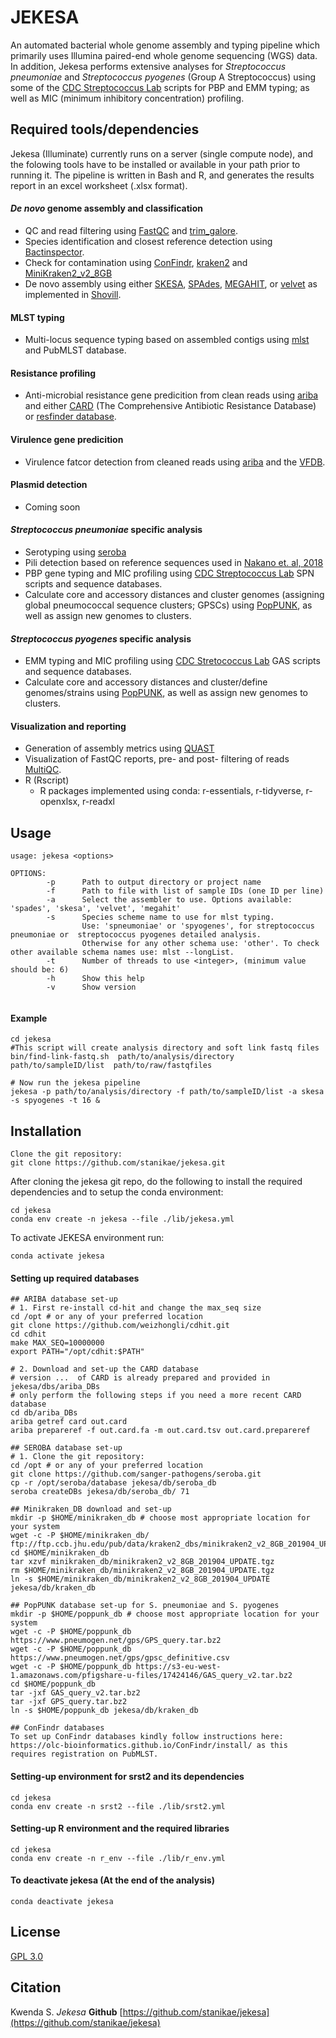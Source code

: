 # JEKESA
An automated bacterial whole genome assembly and typing pipeline which primarily uses Illumina paired-end whole genome sequencing (WGS) data. In addition, Jekesa performs extensive analyses for _Streptococcus pneumoniae_ and _Streptococcus pyogenes_ (Group A Streptococcus) using some of the [CDC Streptococcus Lab](https://github.com/BenJamesMetcalf/Spn_Scripts_Reference) scripts for PBP and EMM typing; as well as MIC (minimum inhibitory concentration) profiling.

## Required tools/dependencies
Jekesa (Illuminate) currently runs on a server (single compute node), and the folowing tools have to be installed or available in your path prior to running it. The pipeline is written in Bash and R, and generates the results report in an excel worksheet (.xlsx format).

#### _De novo_ genome assembly and classification
* QC and read filtering using [FastQC](https://www.bioinformatics.babraham.ac.uk/projects/fastqc/) and [trim_galore](https://github.com/FelixKrueger/TrimGalore).
* Species identification and closest reference detection using [Bactinspector](https://gitlab.com/antunderwood/bactinspector). 
* Check for contamination using [ConFindr](https://github.com/OLC-Bioinformatics/ConFindr), [kraken2](https://ccb.jhu.edu/software/kraken2/index.shtml) and [MiniKraken2_v2_8GB](https://ccb.jhu.edu/software/kraken2/index.shtml?t=downloads)
* De novo assembly using either [SKESA](https://github.com/ncbi/SKESA), [SPAdes](http://cab.spbu.ru/software/spades/), [MEGAHIT](https://github.com/voutcn/megahit), or [velvet](https://github.com/dzerbino/velvet) as implemented in [Shovill](https://github.com/tseemann/shovill).

#### MLST typing
* Multi-locus sequence typing based on assembled contigs using [mlst](https://github.com/tseemann/mlst) and PubMLST database.

#### Resistance profiling
- Anti-microbial resistance gene predicition from clean reads using [ariba](https://github.com/sanger-pathogens/ariba) and either [CARD](https://card.mcmaster.ca/) (The Comprehensive Antibiotic Resistance Database) or [resfinder database](https://bitbucket.org/genomicepidemiology/resfinder_db/src/master/).

#### Virulence gene predicition
- Virulence fatcor detection from cleaned reads using [ariba](https://github.com/sanger-pathogens/ariba) and the [VFDB](http://www.mgc.ac.cn/VFs/).

#### Plasmid detection
- Coming soon

#### _Streptococcus pneumoniae_ specific analysis
- Serotyping using [seroba](https://github.com/sanger-pathogens/seroba)
- Pili detection based on reference sequences used in [Nakano et. al, 2018](https://wwwnc.cdc.gov/eid/article/24/2/17-1268-techapp1.pdf)
- PBP gene typing and MIC profiling using [CDC Streptococcus Lab](https://github.com/BenJamesMetcalf/Spn_Scripts_Reference) SPN scripts and sequence databases.
- Calculate core and accessory distances and cluster genomes (assigning global pneumococcal sequence clusters; GPSCs) using [PopPUNK](https://github.com/johnlees/PopPUNK), as well as assign new genomes to clusters.

#### _Streptococcus pyogenes_ specific analysis
- EMM typing and MIC profiling using [CDC Stretococcus Lab](https://github.com/BenJamesMetcalf/Spn_Scripts_Reference) GAS scripts and sequence databases.
- Calculate core and accessory distances and cluster/define genomes/strains using [PopPUNK](https://github.com/johnlees/PopPUNK), as well as assign new genomes to clusters.

#### Visualization and reporting
* Generation of assembly metrics using [QUAST](http://quast.sourceforge.net/quast)
* Visualization of FastQC reports, pre- and post- filtering of reads [MultiQC](https://github.com/ewels/MultiQC).
* R (Rscript)
  * R packages implemented using conda: r-essentials, r-tidyverse, r-openxlsx, r-readxl

## Usage
```
usage: jekesa <options>

OPTIONS:
        -p      Path to output directory or project name
        -f      Path to file with list of sample IDs (one ID per line)
        -a      Select the assembler to use. Options available: 'spades', 'skesa', 'velvet', 'megahit'
        -s      Species scheme name to use for mlst typing.
                Use: 'spneumoniae' or 'spyogenes', for streptococcus pneumoniae or  streptococcus pyogenes detailed analysis.
                Otherwise for any other schema use: 'other'. To check other available schema names use: mlst --longList.
        -t      Number of threads to use <integer>, (minimum value should be: 6)
        -h      Show this help
        -v      Show version
 
````
#### Example
````
cd jekesa
#This script will create analysis directory and soft link fastq files
bin/find-link-fastq.sh  path/to/analysis/directory path/to/sampleID/list  path/to/raw/fastqfiles 

# Now run the jekesa pipeline
jekesa -p path/to/analysis/directory -f path/to/sampleID/list -a skesa -s spyogenes -t 16 &
````
## Installation

````
Clone the git repository:
git clone https://github.com/stanikae/jekesa.git
````
After cloning the jekesa git repo, do the following to install the required dependencies and to setup the conda environment:
`````
cd jekesa
conda env create -n jekesa --file ./lib/jekesa.yml
`````
To activate JEKESA environment run:
`````
conda activate jekesa 
`````
#### Setting up required databases
`````
## ARIBA database set-up
# 1. First re-install cd-hit and change the max_seq size
cd /opt # or any of your preferred location
git clone https://github.com/weizhongli/cdhit.git
cd cdhit
make MAX_SEQ=10000000
export PATH="/opt/cdhit:$PATH"

# 2. Download and set-up the CARD database
# version ...  of CARD is already prepared and provided in jekesa/dbs/ariba_DBs
# only perform the following steps if you need a more recent CARD database
cd db/ariba_DBs
ariba getref card out.card
ariba prepareref -f out.card.fa -m out.card.tsv out.card.prepareref

## SEROBA database set-up
# 1. Clone the git repository:
cd /opt # or any of your preferred location
git clone https://github.com/sanger-pathogens/seroba.git
cp -r /opt/seroba/database jekesa/db/seroba_db
seroba createDBs jekesa/db/seroba_db/ 71

## Minikraken_DB download and set-up
mkdir -p $HOME/minikraken_db # choose most appropriate location for your system
wget -c -P $HOME/minikraken_db/ ftp://ftp.ccb.jhu.edu/pub/data/kraken2_dbs/minikraken2_v2_8GB_201904_UPDATE.tgz
cd $HOME/minikraken_db
tar xzvf minikraken_db/minikraken2_v2_8GB_201904_UPDATE.tgz
rm $HOME/minikraken_db/minikraken2_v2_8GB_201904_UPDATE.tgz
ln -s $HOME/minikraken_db/minikraken2_v2_8GB_201904_UPDATE jekesa/db/kraken_db

## PopPUNK database set-up for S. pneumoniae and S. pyogenes
mkdir -p $HOME/poppunk_db # choose most appropriate location for your system
wget -c -P $HOME/poppunk_db https://www.pneumogen.net/gps/GPS_query.tar.bz2
wget -c -P $HOME/poppunk_db https://www.pneumogen.net/gps/gpsc_definitive.csv
wget -c -P $HOME/poppunk_db https://s3-eu-west-1.amazonaws.com/pfigshare-u-files/17424146/GAS_query_v2.tar.bz2
cd $HOME/poppunk_db
tar -jxf GAS_query_v2.tar.bz2
tar -jxf GPS_query.tar.bz2
ln -s $HOME/poppunk_db jekesa/db/kraken_db

## ConFindr databases
To set up ConFindr databases kindly follow instructions here: https://olc-bioinformatics.github.io/ConFindr/install/ as this requires registration on PubMLST.
`````
#### Setting-up environment for srst2 and its dependencies

`````
cd jekesa
conda env create -n srst2 --file ./lib/srst2.yml
`````
#### Setting-up R environment and the required libraries

`````
cd jekesa
conda env create -n r_env --file ./lib/r_env.yml
`````
#### To deactivate jekesa (At the end of the analysis)
`````
conda deactivate jekesa
`````
## License
[GPL 3.0](https://github.com/stanikae/jekesa/blob/master/LICENSE)
## Citation
Kwenda S. _Jekesa_ **Github** [https://github.com/stanikae/jekesa](https://github.com/stanikae/jekesa)
